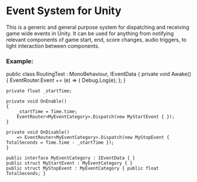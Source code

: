 # Event System for Unity
This is a generic and general purpose system for dispatching and receiving game wide events in Unity.
It can be used for anything from notifying relevant components of game start, end, score changes, audio triggers, to light interaction between components.

### Example:

public class RoutingTest : MonoBehaviour, IEventData
{
    private void Awake()
    {
        EventRouter<MyEventCategory>.Event += (e) => { Debug.Log(e); };
    }

    private float _startTime;

    private void OnEnable()
    {
        _startTime = Time.time;
        EventRouter<MyEventCategory>.Dispatch(new MyStartEvent { });
    }

    private void OnDisable()
        => EventRouter<MyEventCategory>.Dispatch(new MyStopEvent { TotalSeconds = Time.time - _startTime });
    }

    public interface MyEventCategory : IEventData { }
    public struct MyStartEvent : MyEventCategory { }
    public struct MyStopEvent : MyEventCategory { public float TotalSeconds; }
